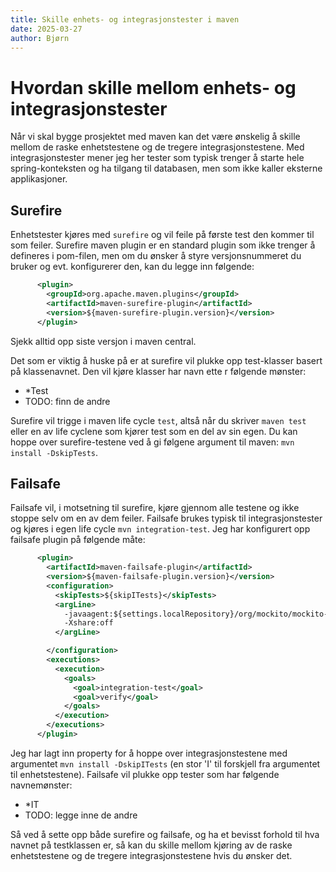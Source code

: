```yaml
---
title: Skille enhets- og integrasjonstester i maven
date: 2025-03-27
author: Bjørn
---
```


# Hvordan skille mellom enhets- og integrasjonstester
Når vi skal bygge prosjektet med maven kan det være ønskelig å skille mellom de raske enhetstestene og de tregere integrasjonstestene. Med integrasjonstester mener jeg her tester som typisk trenger å starte hele spring-konteksten og ha tilgang til databasen, men som ikke kaller eksterne applikasjoner.

## Surefire
Enhetstester kjøres med `surefire` og vil feile på første test den kommer til som feiler. 
Surefire maven plugin er en standard plugin som ikke trenger å defineres i pom-filen, men om du ønsker å styre versjonsnummeret du bruker og evt. konfigurerer den, kan du legge inn følgende:

```xml
      <plugin>
        <groupId>org.apache.maven.plugins</groupId>
        <artifactId>maven-surefire-plugin</artifactId>
        <version>${maven-surefire-plugin.version}</version>
      </plugin>
```
Sjekk alltid opp siste versjon i maven central.

Det som er viktig å huske på er at surefire vil plukke opp test-klasser basert på klassenavnet. Den vil kjøre klasser har navn ette r følgende mønster:
- *Test
- TODO: finn de andre

Surefire vil trigge i maven life cycle `test`, altså når du skriver `maven test` eller en av life cyclene som kjører test som en del av sin egen. Du kan hoppe over surefire-testene ved å gi følgene argument til maven: `mvn install -DskipTests`.

## Failsafe
Failsafe vil, i motsetning til surefire, kjøre gjennom alle testene og ikke stoppe selv om en av dem feiler. Failsafe brukes typisk til integrasjonstester og kjøres i egen life cycle `mvn integration-test`. Jeg har konfigurert opp failsafe plugin på følgende måte:

```xml
      <plugin>
        <artifactId>maven-failsafe-plugin</artifactId>
        <version>${maven-failsafe-plugin.version}</version>
        <configuration>
          <skipTests>${skipITests}</skipTests>
          <argLine>
            -javaagent:${settings.localRepository}/org/mockito/mockito-core/${mockito.version}/mockito-core-${mockito.version}.jar
            -Xshare:off
          </argLine>

        </configuration>
        <executions>
          <execution>
            <goals>
              <goal>integration-test</goal>
              <goal>verify</goal>
            </goals>
          </execution>
        </executions>
      </plugin>
```
Jeg har lagt inn property for å hoppe over integrasjonstestene med argumentet `mvn install -DskipITests` (en stor 'I' til forskjell fra argumentet til enhetstestene).
Failsafe vil plukke opp tester som har følgende navnemønster:
- *IT
- TODO: legge inne de andre

Så ved å sette opp både surefire og failsafe, og ha et bevisst forhold til hva navnet på testklassen er, så kan du skille mellom kjøring av de raske enhetstestene og de tregere integrasjonstestene hvis du ønsker det.